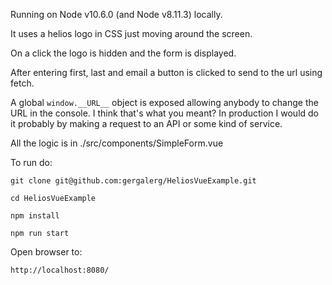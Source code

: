 Running on Node v10.6.0 (and Node v8.11.3) locally. 

It uses a helios logo in CSS just moving around the screen.

On a click the logo is hidden and the form is displayed.

After entering first, last and email a button is clicked to send to the url using fetch.

A global `window.__URL__` object is exposed allowing anybody to change the URL in the console.
I think that's what you meant? In production I would do it probably by making a request to an API or some kind of service. 

All the logic is in ./src/components/SimpleForm.vue

To run do:

`git clone git@github.com:gergalerg/HeliosVueExample.git`

`cd HeliosVueExample`

`npm install`

`npm run start`

Open browser to:

`http://localhost:8080/`
